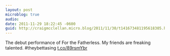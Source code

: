 ```yaml
---
layout: post
microblog: true
audio: 
date: 2011-11-29 18:22:45 -0600
guid: http://craigmcclellan.micro.blog/2011/11/30/t141673481195618305.html
---
```

The debut performance of For the Fatherless. My friends are freaking talented. #theybettasing [t.co/89rsmYbr](http://t.co/89rsmYbr)
